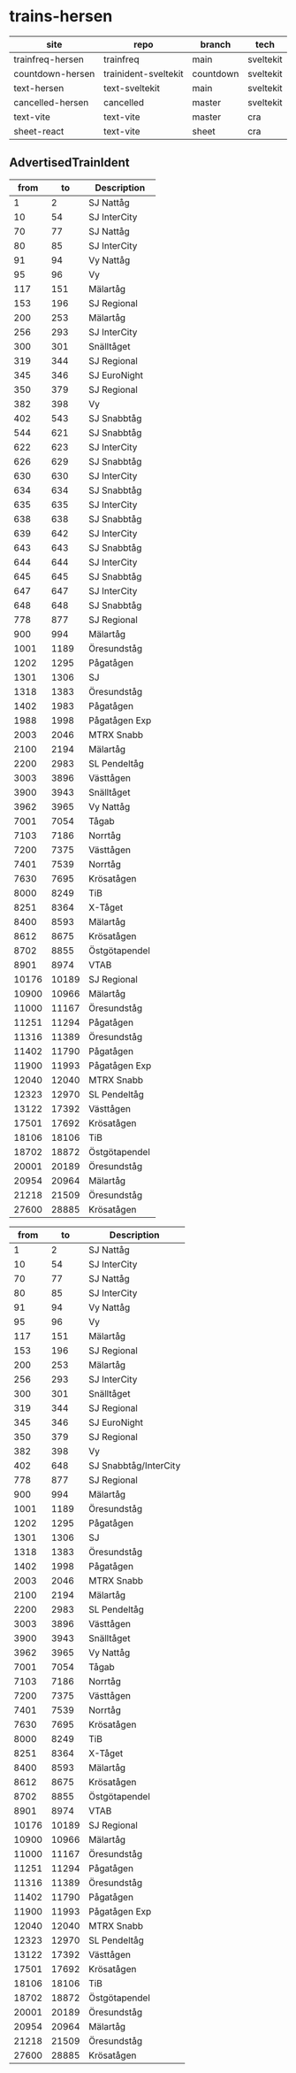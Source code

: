 # trains-hersen

| site             | repo                 | branch    | tech      |
| ---------------- | -------------------- | --------- | --------- |
| trainfreq-hersen | trainfreq            | main      | sveltekit |
| countdown-hersen | trainident-sveltekit | countdown | sveltekit |
| text-hersen      | text-sveltekit       | main      | sveltekit |
| cancelled-hersen | cancelled            | master    | sveltekit |
| text-vite        | text-vite            | master    | cra       |
| sheet-react      | text-vite            | sheet     | cra       |

## AdvertisedTrainIdent

| from  | to    | Description   |
| ----- | ----- | ------------- |
| 1     | 2     | SJ Nattåg     |
| 10    | 54    | SJ InterCity  |
| 70    | 77    | SJ Nattåg     |
| 80    | 85    | SJ InterCity  |
| 91    | 94    | Vy Nattåg     |
| 95    | 96    | Vy            |
| 117   | 151   | Mälartåg      |
| 153   | 196   | SJ Regional   |
| 200   | 253   | Mälartåg      |
| 256   | 293   | SJ InterCity  |
| 300   | 301   | Snälltåget    |
| 319   | 344   | SJ Regional   |
| 345   | 346   | SJ EuroNight  |
| 350   | 379   | SJ Regional   |
| 382   | 398   | Vy            |
| 402   | 543   | SJ Snabbtåg   |
| 544   | 621   | SJ Snabbtåg   |
| 622   | 623   | SJ InterCity  |
| 626   | 629   | SJ Snabbtåg   |
| 630   | 630   | SJ InterCity  |
| 634   | 634   | SJ Snabbtåg   |
| 635   | 635   | SJ InterCity  |
| 638   | 638   | SJ Snabbtåg   |
| 639   | 642   | SJ InterCity  |
| 643   | 643   | SJ Snabbtåg   |
| 644   | 644   | SJ InterCity  |
| 645   | 645   | SJ Snabbtåg   |
| 647   | 647   | SJ InterCity  |
| 648   | 648   | SJ Snabbtåg   |
| 778   | 877   | SJ Regional   |
| 900   | 994   | Mälartåg      |
| 1001  | 1189  | Öresundståg   |
| 1202  | 1295  | Pågatågen     |
| 1301  | 1306  | SJ            |
| 1318  | 1383  | Öresundståg   |
| 1402  | 1983  | Pågatågen     |
| 1988  | 1998  | Pågatågen Exp |
| 2003  | 2046  | MTRX Snabb    |
| 2100  | 2194  | Mälartåg      |
| 2200  | 2983  | SL Pendeltåg  |
| 3003  | 3896  | Västtågen     |
| 3900  | 3943  | Snälltåget    |
| 3962  | 3965  | Vy Nattåg     |
| 7001  | 7054  | Tågab         |
| 7103  | 7186  | Norrtåg       |
| 7200  | 7375  | Västtågen     |
| 7401  | 7539  | Norrtåg       |
| 7630  | 7695  | Krösatågen    |
| 8000  | 8249  | TiB           |
| 8251  | 8364  | X-Tåget       |
| 8400  | 8593  | Mälartåg      |
| 8612  | 8675  | Krösatågen    |
| 8702  | 8855  | Östgötapendel |
| 8901  | 8974  | VTAB          |
| 10176 | 10189 | SJ Regional   |
| 10900 | 10966 | Mälartåg      |
| 11000 | 11167 | Öresundståg   |
| 11251 | 11294 | Pågatågen     |
| 11316 | 11389 | Öresundståg   |
| 11402 | 11790 | Pågatågen     |
| 11900 | 11993 | Pågatågen Exp |
| 12040 | 12040 | MTRX Snabb    |
| 12323 | 12970 | SL Pendeltåg  |
| 13122 | 17392 | Västtågen     |
| 17501 | 17692 | Krösatågen    |
| 18106 | 18106 | TiB           |
| 18702 | 18872 | Östgötapendel |
| 20001 | 20189 | Öresundståg   |
| 20954 | 20964 | Mälartåg      |
| 21218 | 21509 | Öresundståg   |
| 27600 | 28885 | Krösatågen    |

| from  | to    | Description           |
|-------|-------|-----------------------|
| 1     | 2     | SJ Nattåg             |
| 10    | 54    | SJ InterCity          |
| 70    | 77    | SJ Nattåg             |
| 80    | 85    | SJ InterCity          |
| 91    | 94    | Vy Nattåg             |
| 95    | 96    | Vy                    |
| 117   | 151   | Mälartåg              |
| 153   | 196   | SJ Regional           |
| 200   | 253   | Mälartåg              |
| 256   | 293   | SJ InterCity          |
| 300   | 301   | Snälltåget            |
| 319   | 344   | SJ Regional           |
| 345   | 346   | SJ EuroNight          |
| 350   | 379   | SJ Regional           |
| 382   | 398   | Vy                    |
| 402   | 648   | SJ Snabbtåg/InterCity |
| 778   | 877   | SJ Regional           |
| 900   | 994   | Mälartåg              |
| 1001  | 1189  | Öresundståg           |
| 1202  | 1295  | Pågatågen             |
| 1301  | 1306  | SJ                    |
| 1318  | 1383  | Öresundståg           |
| 1402  | 1998  | Pågatågen             |
| 2003  | 2046  | MTRX Snabb            |
| 2100  | 2194  | Mälartåg              |
| 2200  | 2983  | SL Pendeltåg          |
| 3003  | 3896  | Västtågen             |
| 3900  | 3943  | Snälltåget            |
| 3962  | 3965  | Vy Nattåg             |
| 7001  | 7054  | Tågab                 |
| 7103  | 7186  | Norrtåg               |
| 7200  | 7375  | Västtågen             |
| 7401  | 7539  | Norrtåg               |
| 7630  | 7695  | Krösatågen            |
| 8000  | 8249  | TiB                   |
| 8251  | 8364  | X-Tåget               |
| 8400  | 8593  | Mälartåg              |
| 8612  | 8675  | Krösatågen            |
| 8702  | 8855  | Östgötapendel         |
| 8901  | 8974  | VTAB                  |
| 10176 | 10189 | SJ Regional           |
| 10900 | 10966 | Mälartåg              |
| 11000 | 11167 | Öresundståg           |
| 11251 | 11294 | Pågatågen             |
| 11316 | 11389 | Öresundståg           |
| 11402 | 11790 | Pågatågen             |
| 11900 | 11993 | Pågatågen Exp         |
| 12040 | 12040 | MTRX Snabb            |
| 12323 | 12970 | SL Pendeltåg          |
| 13122 | 17392 | Västtågen             |
| 17501 | 17692 | Krösatågen            |
| 18106 | 18106 | TiB                   |
| 18702 | 18872 | Östgötapendel         |
| 20001 | 20189 | Öresundståg           |
| 20954 | 20964 | Mälartåg              |
| 21218 | 21509 | Öresundståg           |
| 27600 | 28885 | Krösatågen            |
